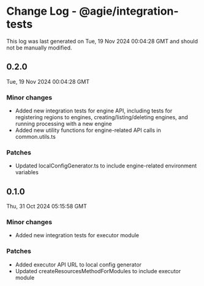 # Change Log - @agie/integration-tests

This log was last generated on Tue, 19 Nov 2024 00:04:28 GMT and should not be manually modified.

## 0.2.0
Tue, 19 Nov 2024 00:04:28 GMT

### Minor changes

- Added new integration tests for engine API, including tests for registering regions to engines, creating/listing/deleting engines, and running processing with a new engine
- Added new utility functions for engine-related API calls in common.utils.ts

### Patches

- Updated localConfigGenerator.ts to include engine-related environment variables

## 0.1.0
Thu, 31 Oct 2024 05:15:58 GMT

### Minor changes

- Added new integration tests for executor module

### Patches

- Added executor API URL to local config generator
- Updated createResourcesMethodForModules to include executor module

